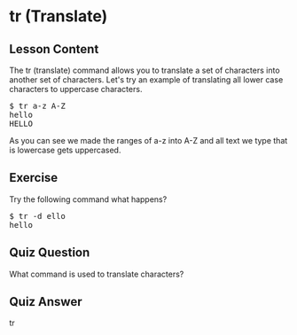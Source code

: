 
# tr (Translate)

## Lesson Content

The tr (translate) command allows you to translate a set of characters into another set of characters. Let's try an example of translating all lower case characters to uppercase characters. 

<pre>$ tr a-z A-Z
hello
HELLO</pre>

As you can see we made the ranges of a-z into A-Z and all text we type that is lowercase gets uppercased. 

## Exercise

Try the following command what happens? 

<pre>$ tr -d ello
hello</pre>

## Quiz Question

What command is used to translate characters?

## Quiz Answer

tr
